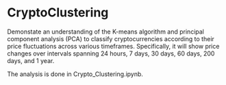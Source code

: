 # CryptoClustering
Demonstate an understanding of the K-means algorithm and principal component analysis (PCA) to classify cryptocurrencies according to their price fluctuations across various timeframes. Specifically, it will show price changes over intervals spanning 24 hours, 7 days, 30 days, 60 days, 200 days, and 1 year.

The analysis is done in Crypto_Clustering.ipynb.
